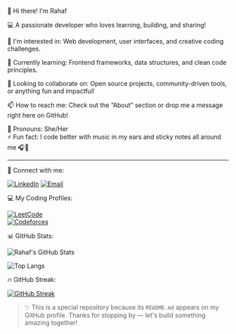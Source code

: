 👋 Hi there! I'm Rahaf 

💻 A passionate developer who loves learning, building, and sharing!

🚀 I'm interested in: Web development, user interfaces, and creative coding challenges.

🌱 Currently learning: Frontend frameworks, data structures, and clean code principles.

🤝 Looking to collaborate on: Open source projects, community-driven tools, or anything fun and impactful!

📫 How to reach me: Check out the “About” section or drop me a message right here on GitHub!

💬 Pronouns: She/Her  
⚡ Fun fact: I code better with music in my ears and sticky notes all around me 🎧📒

---
🔗 Connect with me:

[![LinkedIn](https://img.shields.io/badge/LinkedIn-blue?style=for-the-badge&logo=linkedin&logoColor=white)](https://www.linkedin.com/in/rahaf-melhem)
[![Email](https://img.shields.io/badge/Email-D14836?style=for-the-badge&logo=gmail&logoColor=white)](mailto:rahfosama234@gmail.com)

💻 My Coding Profiles:

[![LeetCode](https://img.shields.io/badge/LeetCode-FFA116?style=for-the-badge&logo=leetcode&logoColor=white)](https://leetcode.com/u/rahafom/)  
[![Codeforces](https://img.shields.io/badge/Codeforces-1F8ACB?style=for-the-badge&logo=codeforces&logoColor=white)](https://codeforces.com/profile/rahaf.o.m3)

📊 GitHub Stats:

![Rahaf's GitHub Stats](https://github-readme-stats.vercel.app/api?username=rahafOM&show_icons=true&theme=tokyonight)

![Top Langs](https://github-readme-stats.vercel.app/api/top-langs/?username=rahafOM&layout=compact&theme=tokyonight)

🔥 GitHub Streak:

[![GitHub Streak](https://streak-stats.demolab.com?user=rahafOM&theme=tokyonight)](https://git.io/streak-stats)

> ✨ This is a special repository because its `README.md` appears on my GitHub profile. Thanks for stopping by — let's build something amazing together!
